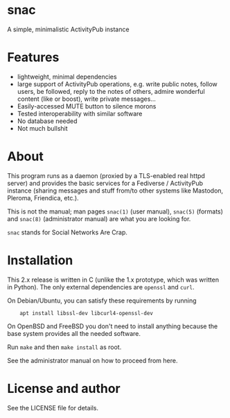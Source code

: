 # snac

A simple, minimalistic ActivityPub instance

# Features

- lightweight, minimal dependencies
- large support of ActivityPub operations, e.g. write public notes, follow users, be followed, reply to the notes of others, admire wonderful content (like or boost), write private messages...
- Easily-accessed MUTE button to silence morons
- Tested interoperability with similar software
- No database needed
- Not much bullshit

# About

This program runs as a daemon (proxied by a TLS-enabled real httpd server) and provides the basic services for a Fediverse / ActivityPub instance (sharing messages and stuff from/to other systems like Mastodon, Pleroma, Friendica, etc.).

This is not the manual; man pages `snac(1)` (user manual), `snac(5)` (formats) and `snac(8)` (administrator manual) are what you are looking for.

`snac` stands for Social Networks Are Crap.

# Installation

This 2.x release is written in C (unlike the 1.x prototype, which was written in Python). The only external dependencies are `openssl` and `curl`.

On Debian/Ubuntu, you can satisfy these requirements by running

```
    apt install libssl-dev libcurl4-openssl-dev
```

On OpenBSD and FreeBSD you don't need to install anything because the base system provides all the needed software.

Run `make` and then `make install` as root.

See the administrator manual on how to proceed from here.

# License and author

See the LICENSE file for details.
